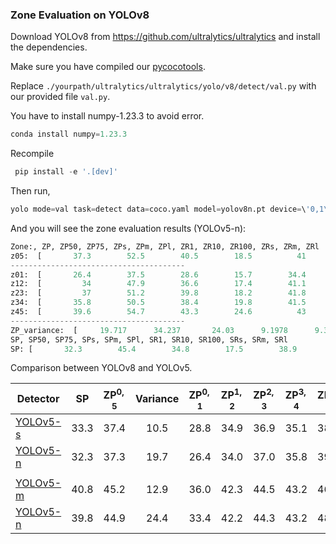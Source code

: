 ### Zone Evaluation on YOLOv8

Download YOLOv8 from https://github.com/ultralytics/ultralytics and install the dependencies.

Make sure you have compiled our [pycocotools](https://github.com/Zzh-tju/SELA#installation).

Replace `./yourpath/ultralytics/ultralytics/yolo/v8/detect/val.py` with our provided file `val.py`.

You have to install numpy-1.23.3 to avoid error.

```python
conda install numpy=1.23.3
```

Recompile

```python
 pip install -e '.[dev]'
```

Then run,

```python
yolo mode=val task=detect data=coco.yaml model=yolov8n.pt device=\'0,1\'
```

And you will see the zone evaluation results (YOLOv5-n):

```python
Zone:, ZP, ZP50, ZP75, ZPs, ZPm, ZPl, ZR1, ZR10, ZR100, ZRs, ZRm, ZRl
z05:  [       37.3        52.5        40.5        18.5          41        53.5          32        53.2        58.8        36.6        65.3        76.8]
---------------------------------------
z01:  [       26.4        37.5        28.6        15.7        34.4        45.2        33.8        48.8        50.8        35.3        62.3        69.9]
z12:  [         34        47.9        36.6        17.4        41.1        48.4        38.7        54.7        56.9        34.9        62.7        73.9]
z23:  [         37        51.2        39.8        18.2        41.8        52.9        38.2        55.1        57.2          37        64.6        72.3]
z34:  [       35.8        50.5        38.4        19.8        41.5        52.5        39.2          53        54.9        34.4        63.4        70.3]
z45:  [       39.6        54.7        43.3        24.6          43        54.5        48.3        57.9        58.7        38.1        63.9        76.8]
---------------------------------------
ZP_variance:  [     19.717      34.237       24.03      9.1978      9.3539      11.555      22.441      9.0023      7.3606      1.9472     0.68575       6.403]
SP, SP50, SP75, SPs, SPm, SPl, SR1, SR10, SR100, SRs, SRm, SRl
SP: [       32.3        45.4        34.8        17.5        38.9        48.9        37.3        52.6        54.6        35.5          63        71.8]
```

Comparison between YOLOv8 and YOLOv5.

| Detector | SP | $\text{ZP}^{0,5}$| Variance | $\text{ZP}^{0,1}$ | $\text{ZP}^{1,2}$ | $\text{ZP}^{2,3}$ | $\text{ZP}^{3,4}$ | $\text{ZP}^{4,5}$ |
|----------|:--------:|:--------:|:--------:|:--------:|:--------:|:--------:|:--------:|:--------:|
|[YOLOv5-s](https://github.com/ultralytics/yolov5) | 33.3 | 37.4 | 10.5 | 28.8 | 34.9 | 36.9 | 35.1 | 38.4 |
|[YOLOv5-n](https://github.com/ultralytics/ultralytics) | 32.3 | 37.3 | 19.7 | 26.4 | 34.0 | 37.0 | 35.8 | 39.6 |
| |
|[YOLOv5-m](https://github.com/ultralytics/yolov5) | 40.8 | 45.2 | 12.9 | 36.0 | 42.3 | 44.5 | 43.2 | 46.7 |
|[YOLOv5-n](https://github.com/ultralytics/ultralytics) | 39.8 | 44.9 | 24.4 | 33.4 | 42.2 | 44.3 | 43.2 | 48.5 |
